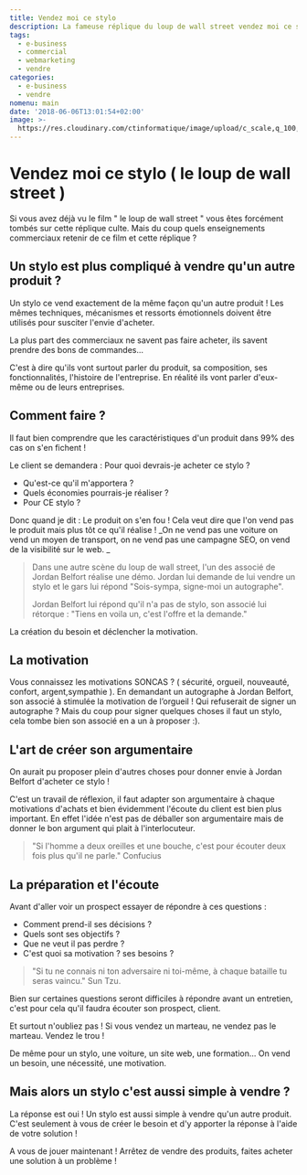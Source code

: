 ```yaml
---
title: Vendez moi ce stylo
description: La fameuse réplique du loup de wall street vendez moi ce stylo, nous allons la décrypter dans cet article.
tags:
  - e-business
  - commercial
  - webmarketing
  - vendre
categories:
  - e-business
  - vendre
nomenu: main
date: '2018-06-06T13:01:54+02:00'
image: >-
  https://res.cloudinary.com/ctinformatique/image/upload/c_scale,q_100,w_418/v1528283089/blog/maxresdefault.jpg
---
```

# Vendez moi ce stylo ( le loup de wall street )

Si vous avez déjà vu le film " le loup de wall street " vous êtes forcément tombés sur cette réplique culte. Mais du coup quels enseignements commerciaux retenir de ce film et cette réplique ? 

## Un stylo est plus compliqué à vendre qu'un autre produit ?

Un stylo ce vend exactement de la même façon qu'un autre produit ! Les mêmes techniques, mécanismes et ressorts émotionnels doivent être utilisés pour susciter l'envie d'acheter.

La plus part des commerciaux ne savent pas faire acheter, ils savent prendre des bons de commandes... 

C'est à dire qu'ils vont surtout parler du produit, sa composition, ses fonctionnalités, l'histoire de l'entreprise. En réalité ils vont parler d'eux-même ou de leurs entreprises. 

## Comment faire ? 

Il faut bien comprendre que les caractéristiques d'un produit dans 99% des cas on s'en fichent ! 

Le client se demandera : Pour quoi devrais-je acheter ce stylo ? 

* Qu'est-ce qu'il m'apportera ? 
* Quels économies pourrais-je réaliser ?
* Pour CE stylo ?

Donc quand je dit : Le produit on s'en fou ! Cela veut dire que l'on vend pas le produit mais plus tôt ce qu'il réalise ! _On ne vend pas une voiture on vend un moyen de transport, on ne vend pas une campagne SEO, on vend de la visibilité sur le web. _

> Dans une autre scène du loup de wall street, l'un des associé de Jordan Belfort réalise une démo. Jordan lui demande de lui vendre un stylo et le gars lui répond "Sois-sympa, signe-moi un autographe". 
>
> Jordan Belfort lui répond qu'il n'a pas de stylo, son associé lui rétorque : "Tiens en voila un, c'est l'offre et la demande."

La création du besoin et déclencher la motivation.

## La motivation 

Vous connaissez les motivations SONCAS ? ( sécurité, orgueil, nouveauté, confort, argent,sympathie ). En demandant un autographe à Jordan Belfort, son associé à stimulée la motivation de l’orgueil ! Qui refuserait de signer un autographe ? Mais du coup pour signer quelques choses il faut un stylo, cela tombe bien son associé en a un à proposer :).

## L'art de créer son argumentaire 

On aurait pu proposer plein d'autres choses pour donner envie à Jordan Belfort d'acheter ce stylo ! 

C'est un travail de réflexion, il faut adapter son  argumentaire à chaque motivations d'achats et bien évidemment l'écoute du client est bien plus important. En effet l'idée n'est pas de déballer son argumentaire mais de donner le bon argument qui plait à l'interlocuteur. 

> "Si l'homme a deux oreilles et une bouche, c'est pour écouter deux fois plus qu'il ne parle." Confucius

## La préparation et l'écoute 

Avant d'aller voir un prospect essayer de répondre à ces questions  : 

* Comment prend-il ses décisions ? 
* Quels sont ses objectifs ? 
* Que ne veut il pas perdre ? 
* C'est quoi sa motivation ? ses besoins ? 

> "Si tu ne connais ni ton adversaire ni toi-même, à chaque bataille tu seras vaincu." Sun Tzu.

Bien sur certaines questions seront difficiles à répondre avant un entretien, c'est pour cela qu'il faudra écouter son prospect, client. 

Et surtout n'oubliez pas ! Si vous vendez un marteau, ne vendez pas le marteau. Vendez le trou ! 

De même pour un stylo, une voiture, un site web, une formation...  On vend un besoin, une nécessité, une motivation. 



## Mais alors un stylo c'est aussi simple à vendre ? 

La réponse est oui ! Un stylo est aussi simple à vendre qu'un autre produit. C'est seulement à vous de créer le besoin  et d'y apporter la réponse à l'aide de votre solution ! 

A vous de jouer maintenant ! Arrêtez de vendre des produits, faites acheter une solution à un problème ! 
